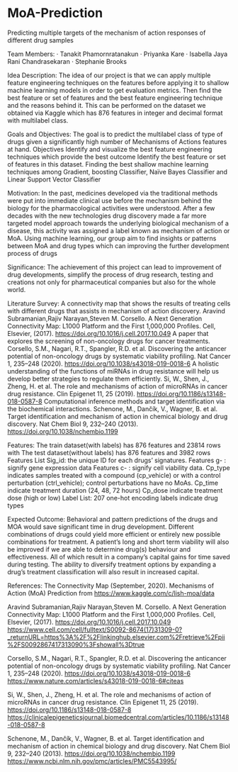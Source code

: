 # MoA-Prediction
Predicting multiple targets of the mechanism of action responses of different drug samples
 
Team Members:
·        Tanakit Phamornratanakun
·        Priyanka Kare
·        Isabella Jaya Rani Chandrasekaran
·        Stephanie Brooks
 
Idea Description:
The idea of our project is that we can apply multiple feature engineering techniques on the features before applying it to shallow machine learning models in order to get evaluation metrics. Then find the best feature or set of features and the best feature engineering technique and the reasons behind it. This can be performed on the dataset we obtained via Kaggle which has 876 features in integer and decimal format with multilabel class.


Goals and Objectives:
The goal is to predict the multilabel class of type of drugs given a significantly high number of Mechanisms of Actions features at hand.
Objectives
Identify and visualize the best  feature engineering techniques which  provide the best outcome 
Identify the best feature or set of features in this dataset.
Finding the best shallow machine learning techniques among Gradient, boosting Classifier, Naïve Bayes Classifier and Linear Support Vector Classifier
 
Motivation:
In the past, medicines developed via the traditional methods were put into immediate clinical use before the mechanism behind the biology for the pharmacological activities were understood. After a few decades with the new technologies drug discovery made a far more targeted model approach towards the underlying biological mechanism of a disease, this activity was assigned a label known as mechanism of action or MoA. Using machine learning,  our group aim to find insights or patterns between MoA and drug types which can improving the further development process of drugs 

Significance:
The achievement of this project can lead to improvement of drug developments, simplify the process of drug research, testing and creations not only for pharmaceutical companies but also for the whole world.

Literature Survey:
A connectivity map that shows the results of treating cells with different drugs that assists in mechanism of action discovery.
Aravind Subramanian,Rajiv Narayan,Steven M. Corsello. A Next Generation Connectivity Map: L1000 Platform and the First 1,000,000 Profiles. Cell, Elsevier, (2017). https://doi.org/10.1016/j.cell.2017.10.049
A paper that explores the screening of non-oncology drugs for cancer treatments.
Corsello, S.M., Nagari, R.T., Spangler, R.D. et al. Discovering the anticancer potential of non-oncology drugs by systematic viability profiling. Nat Cancer 1, 235–248 (2020). https://doi.org/10.1038/s43018-019-0018-6
A holistic understanding of the functions of miRNAs in drug resistance will help us develop better strategies to regulate them efficiently.
Si, W., Shen, J., Zheng, H. et al. The role and mechanisms of action of microRNAs in cancer drug resistance. Clin Epigenet 11, 25 (2019). https://doi.org/10.1186/s13148-018-0587-8
Computational inference methods and target identification via the biochemical interactions. 
Schenone, M., Dančík, V., Wagner, B. et al. Target identification and mechanism of action in chemical biology and drug discovery. Nat Chem Biol 9, 232–240 (2013). https://doi.org/10.1038/nchembio.1199

Features:
The train dataset(with labels) has 876 features and 23814 rows with 
The test dataset(without labels) has 876 features and 3982 rows Features List
Sig_id: the unique ID for each drugs’ signatures.
Features g- : signify gene expression data
Features c- : signify cell viability data. 
Cp_type indicates samples treated with a compound (cp_vehicle) or with a control perturbation (ctrl_vehicle); control perturbations have no MoAs.
Cp_time indicate treatment duration (24, 48, 72 hours)
Cp_dose indicate treatment dose (high or low)
Label List:
207 one-hot encoding labels indicate drug types


Expected Outcome:
Behavioral and pattern predictions of the drugs and MOA would save significant time in drug development. Different combinations of drugs could yield more efficient or entirely new possible combinations for treatment. A patient’s long and short term viability will also be improved if we are able to determine drug(s) behaviour and effectiveness. All of which result in a company’s capital gains for time saved during testing. The ability to diversify treatment options by expanding a drug’s treatment classification will also result in increased capital.







References:
The Connectivity Map (September, 2020). Mechanisms of Action (MoA) Prediction from https://www.kaggle.com/c/lish-moa/data


Aravind Subramanian,Rajiv Narayan,Steven M. Corsello. A Next Generation Connectivity Map: L1000 Platform and the First 1,000,000 Profiles. Cell, Elsevier, (2017). https://doi.org/10.1016/j.cell.2017.10.049
https://www.cell.com/cell/fulltext/S0092-8674(17)31309-0?_returnURL=https%3A%2F%2Flinkinghub.elsevier.com%2Fretrieve%2Fpii%2FS0092867417313090%3Fshowall%3Dtrue

Corsello, S.M., Nagari, R.T., Spangler, R.D. et al. Discovering the anticancer potential of non-oncology drugs by systematic viability profiling. Nat Cancer 1, 235–248 (2020). https://doi.org/10.1038/s43018-019-0018-6
https://www.nature.com/articles/s43018-019-0018-6#citeas

Si, W., Shen, J., Zheng, H. et al. The role and mechanisms of action of microRNAs in cancer drug resistance. Clin Epigenet 11, 25 (2019). https://doi.org/10.1186/s13148-018-0587-8
https://clinicalepigeneticsjournal.biomedcentral.com/articles/10.1186/s13148-018-0587-8

Schenone, M., Dančík, V., Wagner, B. et al. Target identification and mechanism of action in chemical biology and drug discovery. Nat Chem Biol 9, 232–240 (2013). https://doi.org/10.1038/nchembio.1199
https://www.ncbi.nlm.nih.gov/pmc/articles/PMC5543995/
